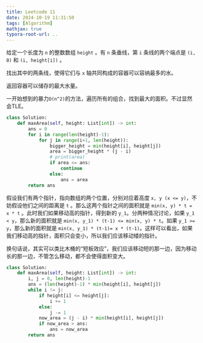 ```yaml
---
title: Leetcode 11
date: 2024-10-19 11:31:50
tags: [Algorithm]
mathjax: true
typora-root-url: ..
---
```


给定一个长度为 `n` 的整数数组 `height` 。有 `n` 条垂线，第 `i` 条线的两个端点是 `(i, 0)` 和 `(i, height[i])` 。

找出其中的两条线，使得它们与 `x` 轴共同构成的容器可以容纳最多的水。

返回容器可以储存的最大水量。

一开始想到的暴力`O(n^2)`的方法，遍历所有的组合，找到最大的面积。不过显然会TLE。
```python
class Solution:
    def maxArea(self, height: List[int]) -> int:
        ans = 0
        for i in range(len(height)-1):
            for j in range(i+1, len(height)):
                bigger_height = min(height[i], height[j])
                area = bigger_height * (j - i)
                # print(area)
                if area <= ans:
                    continue
                else:
                    ans = area
        return ans
```

假设我们有两个指针，指向数组的两个位置，分别对应着高度 `x, y (x <= y)`，不妨假设他们之间的距离是 `t` 。那么这两个指针之间的面积就是 `min(x, y) * t = x * t` 。此时我们如果移动高的指针，得到新的 `y_1`。分两种情况讨论，如果 `y_1 < y`，那么新的面积就是 `min(x, y_1) * (t-1) <= min(x, y) * t`。如果 `y_1 >= y`，那么新的面积就是 `min(x, y_1) * (t-1)= x * (t-1)`。这样可以看出，如果我们移动高的指针，面积只会变小，所以我们应该移动矮的指针。

换句话说，其实可以类比木桶的“短板效应”，我们应该移动短的那一边，因为移动长的那一边，不管怎么移动，都不会使得面积变大。
```python
class Solution:
    def maxArea(self, height: List[int]) -> int:
        i, j = 0, len(height)-1
        ans = (len(height)-1) * min(height[i], height[j])
        while i != j:
            if height[i] <= height[j]:
                i += 1
            else:
                j -= 1
            now_area = (j - i) * min(height[i], height[j])
            if now_area > ans:
                ans = now_area
        return ans
```